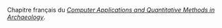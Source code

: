 Chapitre français du [*Computer Applications and Quantitative Methods in Archaeology*](https://caa-international.org/).
